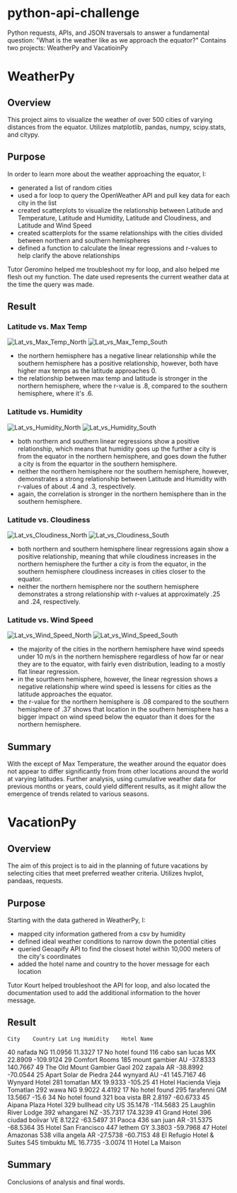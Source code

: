 # python-api-challenge
Python requests, APIs, and JSON traversals to answer a fundamental question: "What is the weather like as we approach the equator?"
Contains two projects: WeatherPy and VacatioinPy

# WeatherPy

## Overview

This project aims to visualize the weather of over 500 cities of varying distances from the equator. Utilizes matplotlib, pandas, numpy, scipy.stats, and citypy.

## Purpose

In order to learn more about the weather approaching the equator, I:
- generated a list of random cities
- used a for loop to query the OpenWeather API and pull key data for each city in the list
- created scatterplots to visualize the relationship between Latitude and Temperature, Latitude and Humidity, Latitude and Cloudiness, and Latitude and Wind Speed
- created scatterplots for the ssame relationships with the cities divided between northern and southern hemispheres
- defined a function to calculate the linear regressions and r-values to help clarify the above relationships

Tutor Geromino helped me troubleshoot my for loop, and also helped me flesh out my function. The date used represents the current weather data at the time the query was made.

## Result

### Latitude vs. Max Temp

![Lat_vs_Max_Temp_North](https://github.com/m-coldewe/python-api-challenge/assets/152045367/6546b88f-3e59-4a4b-bd49-67dd07495733)
![Lat_vs_Max_Temp_South](https://github.com/m-coldewe/python-api-challenge/assets/152045367/2eeae7c2-e159-482f-ad5c-19c225d8d81d)

- the northern hemisphere has a negative linear relationship while the southern hemisphere has a positive relationship, however, both have higher max temps as the latitude approaches 0.
- the relationship between max temp and latitude is stronger in the northern hemisphere, where the r-value is .8, compared to the southern hemisphere, where it's .6.

### Latitude vs. Humidity

![Lat_vs_Humidity_North](https://github.com/m-coldewe/python-api-challenge/assets/152045367/bb639076-1f8c-4080-ba2e-b5e675cda59c)
![Lat_vs_Humidity_South](https://github.com/m-coldewe/python-api-challenge/assets/152045367/bebdfa55-2f88-4306-afbf-72b9286c0e2e)


- both northern and southern linear regressions show a positive relationship, which means that humidity goes up the further a city is from the equator in the northern hemisphere, and goes down the futher a city is from the equartor in the southern hemisphere.
- neither the northern hemisphere nor the southern hemisphere, however, demonstrates a strong relationship between Latitude and Humidity with r-values of about .4 and .3, respectively.
- again, the correlation is stronger in the northern hemisphere than in the southern hemisphere.

### Latitude vs. Cloudiness

![Lat_vs_Cloudiness_North](https://github.com/m-coldewe/python-api-challenge/assets/152045367/b8b5ff93-473b-427e-8668-d00ee81aeff8)
![Lat_vs_Cloudiness_South](https://github.com/m-coldewe/python-api-challenge/assets/152045367/c1172c02-b3a5-46a7-822a-96feba7ef18e)


- both northern and southern hemisphere linear regressions again show a positive relationship, meaning that while cloudiness increases in the northern hemisphere the further a city is from the equator, in the southern hemisphere cloudiness increases in cities closer to the equator.
- neither the northern hemisphere nor the southern hemisphere demonstrates a strong relationship with r-values at approximately .25 and .24, respectively.

### Latitude vs. Wind Speed

![Lat_vs_Wind_Speed_North](https://github.com/m-coldewe/python-api-challenge/assets/152045367/510ad07d-d475-4ac5-b41b-d082d62c8195)
![Lat_vs_Wind_Speed_South](https://github.com/m-coldewe/python-api-challenge/assets/152045367/be213f4d-ad6f-48f1-b5b4-325a409dd53f)

- the majority of the cities in the northern hemisphere have wind speeds under 10 m/s in the northern hemisphere regardless of how far or near they are to the equator, with fairly even distribution, leading to a mostly flat linear regression.
- in the sourthern hemisphere, however, the linear regression shows a negative relationship where wind speed is lessens for cities as the latitude approaches the equator.
- the r-value for the northern hemisphere is .08 compared to the southern hemisphere of .37 shows that location in the southern hemisphere has a bigger impact on wind speed below the equator than it does for the northern hemisphere.

## Summary

With the except of Max Temperature, the weather around the equator does not appear to differ significantly from from other locations around the world at varying latitudes. Further analysis, using cumulative weather data for previous months or years, could yield different results, as it might allow the emergence of trends related to various seasons.  


# VacationPy

## Overview

The aim of this project is to aid in the planning of future vacations by selecting cities that meet preferred weather criteria. Utilizes hvplot, pandaas, requests.

## Purpose

Starting with the data gathered in WeatherPy, I:
- mapped city information gathered from a csv by humidity
- defined ideal weather conditions to narrow down the potential cities
- queried Geoapify API to find the closest hotel within 10,000 meters of the city's coordinates
- added the hotel name and country to the hover message for each location

Tutor Kourt helped troubleshoot the API for loop, and also located the documentation used to add the additional information to the hover message.

## Result

	City	Country	Lat	Lng	Humidity	Hotel Name
40	nafada	NG	11.0956	11.3327	17	No hotel found
116	cabo san lucas	MX	22.8909	-109.9124	29	Comfort Rooms
185	mount gambier	AU	-37.8333	140.7667	49	The Old Mount Gambier Gaol
202	zapala	AR	-38.8992	-70.0544	25	Apart Solar de Piedra
244	wynyard	AU	-41	145.7167	46	Wynyard Hotel
281	tomatlan	MX	19.9333	-105.25	41	Hotel Hacienda Vieja Tomatlan
292	wawa	NG	9.9022	4.4192	17	No hotel found
295	farafenni	GM	13.5667	-15.6	34	No hotel found
321	boa vista	BR	2.8197	-60.6733	45	Aipana Plaza Hotel
329	bullhead city	US	35.1478	-114.5683	25	Laughlin River Lodge
392	whangarei	NZ	-35.7317	174.3239	41	Grand Hotel
396	ciudad bolivar	VE	8.1222	-63.5497	31	Paoca
436	san juan	AR	-31.5375	-68.5364	35	Hotel San Francisco
447	lethem	GY	3.3803	-59.7968	47	Hotel Amazonas
538	villa angela	AR	-27.5738	-60.7153	48	El Refugio Hotel & Suites
545	timbuktu	ML	16.7735	-3.0074	11	Hotel La Maison

## Summary
Conclusions of analysis and final words.

